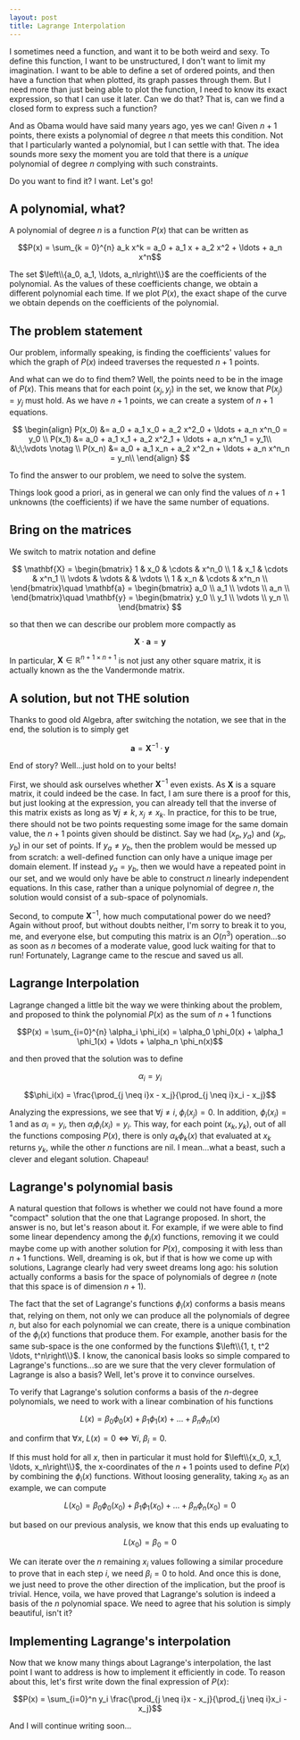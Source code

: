 ```yaml
---
layout: post
title: Lagrange Interpolation
---
```


I sometimes need a function, and want it to be both weird and sexy. 
To define this function, I want to be unstructured, I don't want to limit my imagination.
I want to be able to define a set of ordered points, and then have a function that when plotted, its graph passes through them.
But I need more than just being able to plot the function, I need to know its exact expression, so that I can use it later.
Can we do that? That is, can we find a closed form to express such a function?

And as Obama would have said many years ago, yes we can! 
Given $n + 1$ points, there exists a polynomial of degree $n$ that meets this condition. 
Not that I particularly wanted a polynomial, but I can settle with that. 
The idea sounds more sexy the moment you are told that there is a *unique* polynomial of degree $n$ complying with such constraints.

Do you want to find it? I want. Let's go! 

## A polynomial, what? 

A polynomial of degree $n$ is a function $P(x)$ that can be written as

$$P(x) = \sum_{k = 0}^{n} a_k x^k = a_0 + a_1 x + a_2 x^2 + \ldots + a_n x^n$$

The set $\left\\{a_0, a_1, \ldots, a_n\right\\}$ are the coefficients of the polynomial. 
As the values of these coefficients change, we obtain a different polynomial each time.
If we plot $P(x)$, the exact shape of the curve we obtain depends on the coefficients of the polynomial.

## The problem statement

Our problem, informally speaking, is finding the coefficients' values for which the graph of $P(x)$ indeed traverses the requested $n + 1$ points.


And what can we do to find them? Well, the points need to be in the image of $P(x)$. 
This means that for each point $(x_j, y_j)$ in the set, we know that $P(x_j) = y_j$ must hold.
As we have $n + 1$ points, we can create a system of $n + 1$ equations.

$$
\begin{align}
P(x_0) &= a_0 + a_1 x_0 + a_2 x^2_0 + \ldots + a_n x^n_0 = y_0 \\
P(x_1) &= a_0 + a_1 x_1 + a_2 x^2_1 + \ldots + a_n x^n_1 = y_1\\
&\;\;\vdots \notag \\
P(x_n) &= a_0 + a_1 x_n + a_2 x^2_n + \ldots + a_n x^n_n = y_n\\
\end{align}
$$

To find the answer to our problem, we need to solve the system. 

Things look good a priori, as in general we can only find the values of $n + 1$ unknowns (the coefficients) if we have the same number of equations.

## Bring on the matrices

We switch to matrix notation and define

$$
\mathbf{X} = \begin{bmatrix}
1 & x_0 & \cdots & x^n_0 \\
1 & x_1 & \cdots & x^n_1 \\
\vdots & \vdots & & \vdots \\
1 & x_n & \cdots & x^n_n \\
\end{bmatrix}\quad
\mathbf{a}  = \begin{bmatrix}
a_0 \\
a_1 \\
\vdots \\
a_n \\
\end{bmatrix}\quad
\mathbf{y}  = \begin{bmatrix}
y_0 \\
y_1 \\
\vdots \\
y_n \\
\end{bmatrix}
$$

so that then we can describe our problem more compactly as

$$\mathbf{X} \cdot \mathbf{a} = \mathbf{y}$$

In particular, $\mathbf{X} \in \mathbb{R}^{n+1 \times n+1}$ is not just any other square matrix, it is actually known as the the Vandermonde matrix.

## A solution, but not THE solution

Thanks to good old Algebra, after switching the notation, we see that in the end, the solution is to simply get

$$\mathbf{a} = \mathbf{X}^{-1} \cdot \mathbf{y}$$

End of story? Well...just hold on to your belts!  

First, we should ask ourselves whether $\mathbf{X}^{-1}$ even exists. 
As $\mathbf{X}$ is a square matrix, it could indeed be the case.
In fact, I am sure there is a proof for this, but just looking at the expression, you can already tell that the inverse of this matrix exists as long as $\forall j \neq k,\; x_j \neq x_k$.
In practice, for this to be true, there should not be two points requesting some image for the same domain value, the $n + 1$ points given should be distinct.
Say we had $(x_p, y_a)$ and $(x_p, y_b)$ in our set of points. 
If $y_a \neq y_b$, then the problem would be messed up from scratch: a well-defined function can only have a unique image per domain element. 
If instead $y_a = y_b$, then we would have a repeated point in our set, and we would only have be able to construct $n$ linearly independent equations.
In this case, rather than a unique polynomial of degree $n$, the solution would consist of a sub-space of polynomials.

Second, to compute $\mathbf{X}^{-1}$, how much computational power do we need?
Again without proof, but without doubts neither, I'm sorry to break it to you, me, and everyone else, but computing this matrix is an $O(n^3)$ operation...so as soon as $n$ becomes of a moderate value, good luck waiting for that to run! 
Fortunately, Lagrange came to the rescue and saved us all.

## Lagrange Interpolation

Lagrange changed a little bit the way we were thinking about the problem, and proposed to think the polynomial $P(x)$ as the sum of $n + 1$ functions

$$P(x) = \sum_{i=0}^{n} \alpha_i \phi_i(x) = \alpha_0 \phi_0(x) + \alpha_1 \phi_1(x) + \ldots + \alpha_n \phi_n(x)$$

and then proved that the solution was to define

$$\alpha_i = y_i$$

$$\phi_i(x) = \frac{\prod_{j \neq i}x - x_j}{\prod_{j \neq i}x_i - x_j}$$

Analyzing the expressions, we see that $\forall j \neq i,\; \phi_i(x_j) = 0$.
In addition, $\phi_i(x_i) = 1$ and as $\alpha_i = y_i$, then $\alpha_i \phi_i(x_i) = y_i$.
This way, for each point $(x_k, y_k)$, out of all the functions composing $P(x)$, there is only $\alpha_k \phi_k(x)$ that evaluated at $x_k$ returns $y_k$, while the other $n$ functions are nil.
I mean...what a beast, such a clever and elegant solution. 
Chapeau! 

## Lagrange's polynomial basis 

A natural question that follows is whether we could not have found a more "compact" solution that the one that Lagrange proposed. 
In short, the answer is no, but let's reason about it.
For example, if we were able to find some linear dependency among the $\phi_i(x)$ functions, removing it we could maybe come up with another solution for $P(x)$, composing it with less than $n + 1$ functions.
Well, dreaming is ok, but if that is how we come up with solutions, Lagrange clearly had very sweet dreams long ago: his solution actually conforms a basis for the space of polynomials of degree $n$ (note that this space is of dimension $n + 1$).

The fact that the set of Lagrange's functions $\phi_i(x)$ conforms a basis means that, relying on them, not only we can produce all the polynomials of degree $n$, but also for each polynomial we can create, there is a unique combination of the $\phi_i(x)$ functions that produce them. 
For example, another basis for the same sub-space is the one conformed by the functions $\left\\{1, t, t^2 \ldots, t^n\right\\}$. 
I know, the canonical basis looks so simple compared to Lagrange's functions...so are we sure that the very clever formulation of Lagrange is also a basis? Well, let's prove it to convince ourselves.

To verify that Lagrange's solution conforms a basis of the $n$-degree polynomials, we need to work with a linear combination of his functions

$$L(x) = \beta_0 \phi_0(x) + \beta_1 \phi_1(x) + \ldots + \beta_n \phi_n(x)$$

and confirm that $\forall x,\; L(x) = 0 \Leftrightarrow \forall i,\; \beta_i = 0$. 

If this must hold for all $x$, then in particular it must hold for $\left\\{x_0, x_1, \ldots, x_n\right\\}$, the x-coordinates of the $n + 1$ points used to define $P(x)$ by combining the $\phi_i(x)$ functions.
Without loosing generality, taking $x_0$ as an example, we can compute

$$L(x_0) = \beta_0 \phi_0(x_0) + \beta_1 \phi_1(x_0) + \ldots + \beta_n \phi_n(x_0) = 0$$

but based on our previous analysis, we know that this ends up evaluating to 

$$L(x_0) = \beta_0 = 0$$

We can iterate over the $n$ remaining $x_i$ values following a similar procedure to prove that in each step $i$, we need $\beta_i = 0$ to hold.
And once this is done, we just need to prove the other direction of the implication, but the proof is trivial.
Hence, voila, we have proved that Lagrange's solution is indeed a basis of the $n$ polynomial space.
We need to agree that his solution is simply beautiful, isn't it?

## Implementing Lagrange's interpolation

Now that we know many things about Lagrange's interpolation, the last point I want to address is how to implement it efficiently in code. 
To reason about this, let's first write down the final expression of $P(x)$:

$$P(x) = \sum_{i=0}^n y_i \frac{\prod_{j \neq i}x - x_j}{\prod_{j \neq i}x_i - x_j}$$

And I will continue writing soon...
